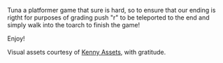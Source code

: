 Tuna a platformer game that sure is hard, so to ensure that our ending is rigtht for purposes of grading push "r" to be teleported to the end and simply walk into the toarch to finish the game! 

Enjoy!

Visual assets courtesy of [Kenny Assets](https://kenney.nl/assets), with gratitude.
